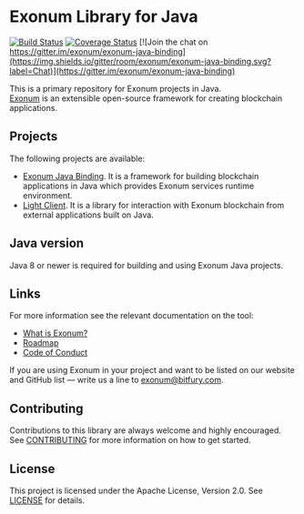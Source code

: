 # Exonum Library for Java

[![Build Status](https://img.shields.io/travis/exonum/exonum-java-binding/master.svg)](https://travis-ci.com/exonum/exonum-java-binding)
[![Coverage Status](https://coveralls.io/repos/github/exonum/exonum-java-binding/badge.svg?branch=master)](https://coveralls.io/github/exonum/exonum-java-binding?branch=master)
[![Join the chat on https://gitter.im/exonum/exonum-java-binding](https://img.shields.io/gitter/room/exonum/exonum-java-binding.svg?label=Chat)](https://gitter.im/exonum/exonum-java-binding)

This is a primary repository for Exonum projects in Java.  
[Exonum][exonum] is an extensible open-source framework for creating blockchain applications.

## Projects
The following projects are available:
 - [Exonum Java Binding](exonum-java-binding-parent). It is a framework for building blockchain 
 applications in Java which provides Exonum services runtime environment.
 - [Light Client](exonum-java-light-client). It is a library for interaction with Exonum 
  blockchain from external applications built on Java.

## Java version
Java 8 or newer is required for building and using Exonum Java projects.
 
## Links
For more information see the relevant documentation on the tool:
  - [What is Exonum?](https://exonum.com/doc/version/latest/get-started/what-is-exonum/)
  - [Roadmap](ROADMAP.md)
  - [Code of Conduct](https://github.com/exonum/exonum/blob/master/CODE_OF_CONDUCT.md)

If you are using Exonum in your project and want to be listed on our website and
GitHub list — write us a line to <exonum@bitfury.com>.

## Contributing
Contributions to this library are always welcome and highly encouraged.
See [CONTRIBUTING](CONTRIBUTING.md) for more information on how to get started.

## License
This project is licensed under the Apache License, Version 2.0.
See [LICENSE](LICENSE) for details.

[exonum]: https://github.com/exonum/exonum
